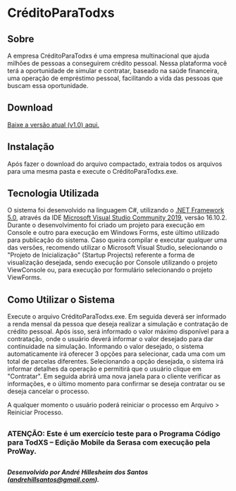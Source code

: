 # CréditoParaTodxs

## Sobre

A empresa CréditoParaTodxs é uma empresa multinacional que ajuda milhões de pessoas a conseguirem crédito pessoal. Nessa plataforma você terá a oportunidade de simular e contratar, baseado na saúde financeira, uma operação de empréstimo pessoal, facilitando a vida das pessoas que buscam essa oportunidade.

## Download

[Baixe a versão atual (v1.0) aqui.](https://github.com/AndreHillSantos/cpt/releases/tag/v1.0)

## Instalação

Após fazer o download do arquivo compactado, extraia todos os arquivos para uma mesma pasta e execute o CréditoParaTodxs.exe.

## Tecnologia Utilizada

O sistema foi desenvolvido na linguagem C#, utilizando o [.NET Framework 5.0](https://docs.microsoft.com/pt-br/dotnet/), através da IDE [Microsoft Visual Studio Community 2019](https://visualstudio.microsoft.com/pt-br/downloads/), versão 16.10.2.
Durante o desenvolvimento foi criado um projeto para execução em Console e outro para execução em Windows Forms, este último utilizado para publicação do sistema. 
Caso queira compilar e executar qualquer uma das versões, recomendo utilizar o Microsoft Visual Studio, selecionando o "Projeto de Inicialização" (Startup Projects) referente a forma de visualização desejada, sendo execução por Console utilizando o projeto ViewConsole ou, para execução por formulário selecionando o projeto ViewForms.

## Como Utilizar o Sistema

Execute o arquivo CréditoParaTodxs.exe. Em seguida deverá ser informado a renda mensal da pessoa que deseja realizar a simulação e contratação de crédito pessoal.
Após isso, será informado o valor máximo disponível para a contratação, onde o usuário deverá informar o valor desejado para dar continuidade na simulação.
Informando o valor desejado, o sistema automaticamente irá oferecer 3 opções para selecionar, cada uma com um total de parcelas diferentes.
Selecionando a opção desejada, o sistema irá informar detalhes da operação e permitirá que o usuário clique em "Contratar". Em seguida abrirá uma nova janela para o cliente verificar as informações, e o último momento para confirmar se deseja contratar ou se deseja cancelar o processo.

A qualquer momento o usuário poderá reiniciar o processo em Arquivo > Reiniciar Processo.

##
### **ATENÇÃO:** Este é um exercício teste para o Programa Código para TodXS – Edição Mobile da Serasa com execução pela ProWay.
##

##### Desenvolvido por André Hillesheim dos Santos (andrehillsantos@gmail.com).
